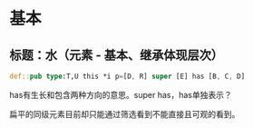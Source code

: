 # 基本

## 标题：水（元素 - 基本、继承体现层次）

```rs
def::pub type:T,U this *i p=[D, R] super [E] has [B, C, D]
```

has有生长和包含两种方向的意思。super has，has单独表示？

扁平的同级元素目前却只能通过筛选看到不能直接且可观的看到。